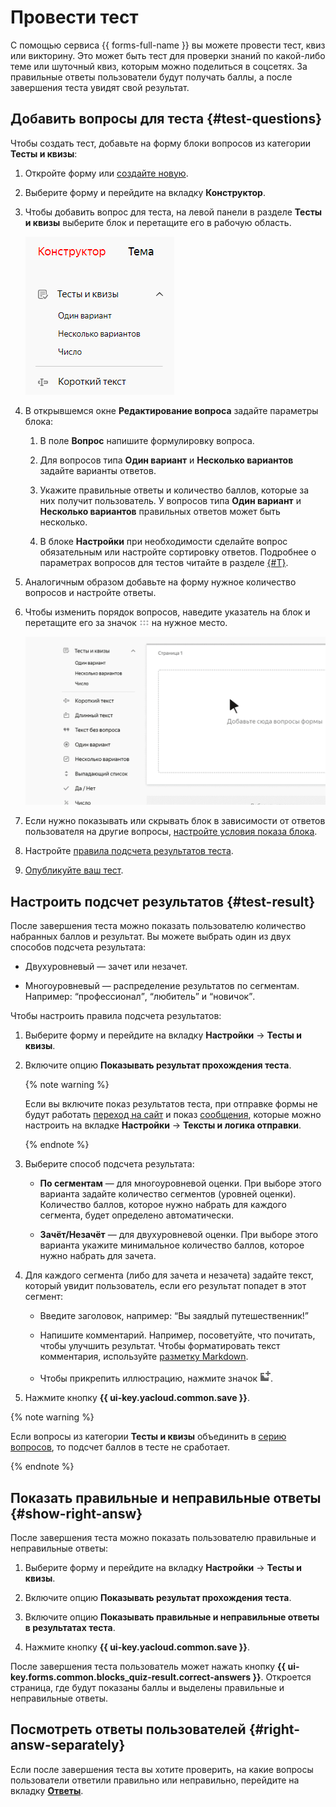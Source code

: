 # Провести тест

С помощью сервиса {{ forms-full-name }} вы можете провести тест, квиз или викторину. Это может быть тест для проверки знаний по какой-либо теме или шуточный квиз, которым можно поделиться в соцсетях. За правильные ответы пользователи будут получать баллы, а после завершения теста увидят свой результат.


## Добавить вопросы для теста {#test-questions}

Чтобы создать тест, добавьте на форму блоки вопросов из категории **Тесты и квизы**:

1. Откройте форму или [создайте новую](new-form.md).

1. Выберите форму и перейдите на вкладку **Конструктор**.

1. Чтобы добавить вопрос для теста, на левой панели в разделе **Тесты и квизы** выберите блок и перетащите его в рабочую область.
    
    ![image](../_assets/forms/test-questions.png)
    
1. В открывшемся окне **Редактирование вопроса** задайте параметры блока:

    1. В поле **Вопрос** напишите формулировку вопроса.

    1. Для вопросов типа **Один вариант** и **Несколько вариантов** задайте варианты ответов.

    1. Укажите правильные ответы и количество баллов, которые за них получит пользователь. У вопросов типа **Один вариант** и **Несколько вариантов** правильных ответов может быть несколько.

    1. В блоке **Настройки** при необходимости сделайте вопрос обязательным или настройте сортировку ответов. Подробнее о параметрах вопросов для тестов читайте в разделе [{#T}](blocks-ref/tests-ref.md).

1. Аналогичным образом добавьте на форму нужное количество вопросов и настройте ответы.

1. Чтобы изменить порядок вопросов, наведите указатель на блок и перетащите его за значок ![](../_assets/forms/drag-question.png) на нужное место.
    
    ![](../_assets/forms/tutorial-add-question.gif)

1. Если нужно показывать или скрывать блок в зависимости от ответов пользователя на другие вопросы, [настройте условия показа блока](add-questions.md#conditions).

1. Настройте [правила подсчета результатов теста](#test-result).

1. [Опубликуйте ваш тест](publish.md). 

## Настроить подсчет результатов {#test-result}

После завершения теста можно показать пользователю количество набранных баллов и результат. Вы можете выбрать один из двух способов подсчета результата:

- Двухуровневый — зачет или незачет. 

- Многоуровневый — распределение результатов по сегментам. Например: <q>профессионал</q>, <q>любитель</q> и <q>новичок</q>.

Чтобы настроить правила подсчета результатов:

1. Выберите форму и перейдите на вкладку **Настройки** → **Тесты и квизы**.

1. Включите опцию **Показывать результат прохождения теста**.
    
    {% note warning %}
    
    Если вы включите показ результатов теста, при отправке формы не будут работать [переход на сайт](success-page.md#sec_redirect) и показ [сообщения](success-page.md#message), которые можно настроить на вкладке **Настройки** → **Тексты и логика отправки**.

    {% endnote %}

1. Выберите способ подсчета результата:

    - **По сегментам** — для многоуровневой оценки. При выборе этого варианта задайте количество сегментов (уровней оценки). Количество баллов, которое нужно набрать для каждого сегмента, будет определено автоматически.

    - **Зачёт/Незачёт** — для двухуровневой оценки. При выборе этого варианта укажите минимальное количество баллов, которое нужно набрать для зачета.

1. Для каждого сегмента (либо для зачета и незачета) задайте текст, который увидит пользователь, если его результат попадет в этот сегмент:

    - Введите заголовок, например: <q>Вы заядлый путешественник!</q>

    - Напишите комментарий. Например, посоветуйте, что почитать, чтобы улучшить результат. Чтобы форматировать текст комментария, используйте [разметку Markdown](appearance.md#section_pzm_m1j_j3b).

    - Чтобы прикрепить иллюстрацию, нажмите значок ![](../_assets/forms/add-picture.png).

1. Нажмите кнопку **{{ ui-key.yacloud.common.save }}**.

{% note warning %}

Если вопросы из категории **Тесты и квизы** объединить в [серию вопросов](blocks-ref/series.md), то подсчет баллов в тесте не сработает.

{% endnote %}

## Показать правильные и неправильные ответы {#show-right-answ}

После завершения теста можно показать пользователю правильные и неправильные ответы:

1. Выберите форму и перейдите на вкладку **Настройки** → **Тесты и квизы**.

1. Включите опцию **Показывать результат прохождения теста**.

1. Включите опцию **Показывать правильные и неправильные ответы в результатах теста**.

1. Нажмите кнопку **{{ ui-key.yacloud.common.save }}**.

После завершения теста пользователь может нажать кнопку **{{ ui-key.forms.common.blocks_quiz-result.correct-answers }}**. Откроется страница, где будут показаны баллы и выделены правильные и неправильные ответы.


## Посмотреть ответы пользователей {#right-answ-separately}

Если после завершения теста вы хотите проверить, на какие вопросы пользователи ответили правильно или неправильно, перейдите на вкладку [**Ответы**](answers.md).
